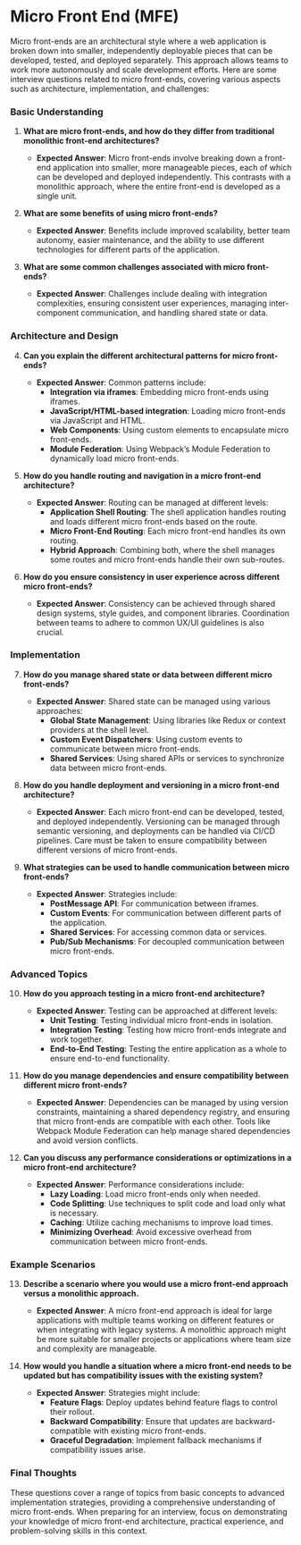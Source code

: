 # Micro Front End (MFE)

Micro front-ends are an architectural style where a web application is broken down into smaller, independently deployable pieces that can be developed, tested, and deployed separately. This approach allows teams to work more autonomously and scale development efforts. Here are some interview questions related to micro front-ends, covering various aspects such as architecture, implementation, and challenges:

### Basic Understanding

1. **What are micro front-ends, and how do they differ from traditional monolithic front-end architectures?**
   - **Expected Answer**: Micro front-ends involve breaking down a front-end application into smaller, more manageable pieces, each of which can be developed and deployed independently. This contrasts with a monolithic approach, where the entire front-end is developed as a single unit.

2. **What are some benefits of using micro front-ends?**
   - **Expected Answer**: Benefits include improved scalability, better team autonomy, easier maintenance, and the ability to use different technologies for different parts of the application.

3. **What are some common challenges associated with micro front-ends?**
   - **Expected Answer**: Challenges include dealing with integration complexities, ensuring consistent user experiences, managing inter-component communication, and handling shared state or data.

### Architecture and Design

4. **Can you explain the different architectural patterns for micro front-ends?**
   - **Expected Answer**: Common patterns include:
     - **Integration via iframes**: Embedding micro front-ends using iframes.
     - **JavaScript/HTML-based integration**: Loading micro front-ends via JavaScript and HTML.
     - **Web Components**: Using custom elements to encapsulate micro front-ends.
     - **Module Federation**: Using Webpack’s Module Federation to dynamically load micro front-ends.

5. **How do you handle routing and navigation in a micro front-end architecture?**
   - **Expected Answer**: Routing can be managed at different levels:
     - **Application Shell Routing**: The shell application handles routing and loads different micro front-ends based on the route.
     - **Micro Front-End Routing**: Each micro front-end handles its own routing.
     - **Hybrid Approach**: Combining both, where the shell manages some routes and micro front-ends handle their own sub-routes.

6. **How do you ensure consistency in user experience across different micro front-ends?**
   - **Expected Answer**: Consistency can be achieved through shared design systems, style guides, and component libraries. Coordination between teams to adhere to common UX/UI guidelines is also crucial.

### Implementation

7. **How do you manage shared state or data between different micro front-ends?**
   - **Expected Answer**: Shared state can be managed using various approaches:
     - **Global State Management**: Using libraries like Redux or context providers at the shell level.
     - **Custom Event Dispatchers**: Using custom events to communicate between micro front-ends.
     - **Shared Services**: Using shared APIs or services to synchronize data between micro front-ends.

8. **How do you handle deployment and versioning in a micro front-end architecture?**
   - **Expected Answer**: Each micro front-end can be developed, tested, and deployed independently. Versioning can be managed through semantic versioning, and deployments can be handled via CI/CD pipelines. Care must be taken to ensure compatibility between different versions of micro front-ends.

9. **What strategies can be used to handle communication between micro front-ends?**
   - **Expected Answer**: Strategies include:
     - **PostMessage API**: For communication between iframes.
     - **Custom Events**: For communication between different parts of the application.
     - **Shared Services**: For accessing common data or services.
     - **Pub/Sub Mechanisms**: For decoupled communication between micro front-ends.

### Advanced Topics

10. **How do you approach testing in a micro front-end architecture?**
    - **Expected Answer**: Testing can be approached at different levels:
      - **Unit Testing**: Testing individual micro front-ends in isolation.
      - **Integration Testing**: Testing how micro front-ends integrate and work together.
      - **End-to-End Testing**: Testing the entire application as a whole to ensure end-to-end functionality.

11. **How do you manage dependencies and ensure compatibility between different micro front-ends?**
    - **Expected Answer**: Dependencies can be managed by using version constraints, maintaining a shared dependency registry, and ensuring that micro front-ends are compatible with each other. Tools like Webpack Module Federation can help manage shared dependencies and avoid version conflicts.

12. **Can you discuss any performance considerations or optimizations in a micro front-end architecture?**
    - **Expected Answer**: Performance considerations include:
      - **Lazy Loading**: Load micro front-ends only when needed.
      - **Code Splitting**: Use techniques to split code and load only what is necessary.
      - **Caching**: Utilize caching mechanisms to improve load times.
      - **Minimizing Overhead**: Avoid excessive overhead from communication between micro front-ends.

### Example Scenarios

13. **Describe a scenario where you would use a micro front-end approach versus a monolithic approach.**
    - **Expected Answer**: A micro front-end approach is ideal for large applications with multiple teams working on different features or when integrating with legacy systems. A monolithic approach might be more suitable for smaller projects or applications where team size and complexity are manageable.

14. **How would you handle a situation where a micro front-end needs to be updated but has compatibility issues with the existing system?**
    - **Expected Answer**: Strategies might include:
      - **Feature Flags**: Deploy updates behind feature flags to control their rollout.
      - **Backward Compatibility**: Ensure that updates are backward-compatible with existing micro front-ends.
      - **Graceful Degradation**: Implement fallback mechanisms if compatibility issues arise.

### Final Thoughts

These questions cover a range of topics from basic concepts to advanced implementation strategies, providing a comprehensive understanding of micro front-ends. When preparing for an interview, focus on demonstrating your knowledge of micro front-end architecture, practical experience, and problem-solving skills in this context.